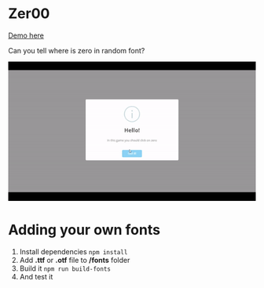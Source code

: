 # Zer00

[Demo here](https://redfoxcode.github.io/zer00)

Can you tell where is zero in random font?

![](/raw/1.gif)

# Adding your own fonts

1. Install dependencies `npm install`
2. Add **.ttf** or **.otf** file to **/fonts** folder
3. Build it `npm run build-fonts`
4. And test it